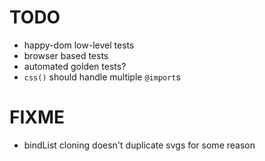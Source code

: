 # TODO

- happy-dom low-level tests
- browser based tests
- automated golden tests?
- `css()` should handle multiple `@import`s

# FIXME

- bindList cloning doesn't duplicate svgs for some reason
